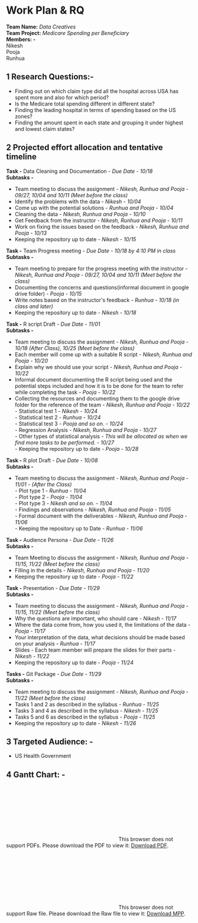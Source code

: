 # Work Plan & RQ

**Team Name:** _Data Creatives_  
**Team Project:** _Medicare Spending per Beneficiary_  
**Members: -**  
Nikesh  
Pooja  
Runhua  


## 1 Research Questions:-  
* Finding out on which claim type did all the hospital across USA has spent more and also for which period?  
* Is the Medicare total spending different in different state?  
* Finding the leading hospital in terms of spending based on the US zones?  
* Finding the amount spent in each state and grouping it under highest and lowest claim states?  

## 2 Projected effort allocation and tentative timeline  

**Task -**     Data Cleaning and Documentation - _Due Date - 10/18_  
**Subtasks -**  
* Team meeting to discuss the assignment - _Nikesh, Runhua and Pooja - 09/27, 10/04 and 10/11 (Meet before the class)_  
* Identify the problems with the data - _Nikesh - 10/04_  
* Come up with the potential solutions - _Runhua and Pooja - 10/04_  
* Cleaning the data - _Nikesh, Runhua and Pooja - 10/10_  
* Get Feedback from the instructor - _Nikesh, Runhua and Pooja - 10/11_  
* Work on fixing the issues based on the feedback - _Nikesh, Runhua and Pooja - 10/13_  
* Keeping the repository up to date - _Nikesh - 10/15_  


**Task -**     Team Progress meeting - _Due Date - 10/18 by 4:10 PM in class_  
**Subtasks -**  
* Team meeting to prepare for the progress meeting with the instructor - _Nikesh, Runhua and Pooja - 09/27, 10/04 and 10/11 (Meet before the class)_  
* Documenting the concerns and questions(informal document in google drive folder) - _Pooja - 10/15_  
* Write notes based on the instructor's feedback - _Runhua - 10/18 (in class and later)_  
* Keeping the repository up to date - _Nikesh - 10/18_  


**Task -** R script Draft - _Due Date - 11/01_  
**Subtasks -** 
* Team meeting to discuss the assignment - _Nikesh, Runhua and Pooja - 10/18 (After Class), 10/25 (Meet before the class)_  
* Each member will come up with a suitable R script - _Nikesh, Runhua and Pooja - 10/20_  
* Explain why we should use your script - _Nikesh, Runhua and Pooja - 10/22_  
* Informal document documenting the R script being used and the potential steps included and how it is to be done for the team to refer while completing the task - _Pooja - 10/22_  
* Collecting the resources and documenting them to the google drive folder for the reference of the team - _Nikesh, Runhua and Pooja - 10/22_  
         - Statistical test 1 - _Nikesh - 10/24_  
         - Statistical test 2 - _Runhua - 10/24_  
         - Statistical  test 3 - _Pooja and so on. - 10/24_  
         - Regression Analysis - _Nikesh, Runhua and Pooja - 10/27_  
         - Other types of statistical analysis - _This will be allocated as when we find more tasks to be performed. - 10/27_  
         - Keeping the repository up to date - _Pooja - 10/28_  


**Task -** R plot Draft - _Due Date - 10/08_     
**Subtasks -**  
* Team meeting to discuss the assignment - _Nikesh, Runhua and Pooja - 11/01 - (After the Class)_  
         - Plot type 1 - _Runhua - 11/04_  
         - Plot type 2 - _Pooja  - 11/04_  
         - Plot type 3 - _Nikesh and so on. - 11/04_  
         - Findings and observations - _Nikesh, Runhua and Pooja - 11/05_  
         - Formal document with the deliverables - _Nikesh, Runhua and Pooja - 11/06_  
         - Keeping the repository up to Date - _Runhua - 11/06_  


**Task -** Audience Persona - _Due Date - 11/26_  
**Subtasks -** 
* Team Meeting to discuss the assignment - _Nikesh, Runhua and Pooja - 11/15, 11/22 (Meet before the class)_  
* Filling in the details - _Nikesh, Runhua and Pooja - 11/20_  
* Keeping the repository up to date - _Pooja - 11/22_  


**Task -** Presentation - _Due Date - 11/29_  
**Subtasks -** 
* Team meeting to discuss the assignment - _Nikesh, Runhua and Pooja - 11/15, 11/22 (Meet before the class)_  
* Why the questions are important, who should care - _Nikesh - 11/17_  
* Where the data come from, how you used it, the limitations of the data - _Pooja - 11/17_  
* Your interpretation of the data, what decisions should be made based on your analysis - _Runhua - 11/17_  
* Slides - Each team member will prepare the slides for their parts - _Nikesh - 11/22_  
* Keeping the repository up to date - _Pooja - 11/24_  


**Tasks -** Git Package - _Due Date - 11/29_  
**Subtasks -**  
* Team meeting to discuss the assignment - _Nikesh, Runhua and Pooja - 11/22 (Meet before the class)_  
* Tasks 1 and 2 as described in the syllabus - _Runhua - 11/25_  
* Tasks 3 and 4 as described in the syllabus - _Nikesh - 11/25_  
* Tasks 5 and 6 as described in the syllabus - _Pooja  - 11/25_  
* Keeping the repository up to date - _Nikesh - 11/26_  
         


## 3 Targeted Audience: -  
* US Health Government 

## 4 Gantt Chart: -  

<object data="https://github.com/vnikesh/8086-002---Project/blob/master/Support%20files/DataCreative_WorkPlan%26RQ_ProjectPlan_Gant_Chart.pdf" type="application/pdf" width="700px" height="700px">
    <embed src="https://github.com/vnikesh/8086-002---Project/blob/master/Support%20files/DataCreative_WorkPlan%26RQ_ProjectPlan_Gant_Chart.pdf">
        This browser does not support PDFs. Please download the PDF to view it:  <a href="https://github.com/vnikesh/8086-002---Project/blob/master/Support%20files/DataCreative_WorkPlan%26RQ_ProjectPlan_Gant_Chart.pdf">Download PDF</a>.</p>
    </embed>
</object>

<object data="https://github.com/vnikesh/8086-002---Project/blob/master/Support%20files/DataCreative_WorkPlan%26RQ_ProjectPlan_Gant_Chart.mpp" type="application/pdf" width="700px" height="700px">
    <embed src="https://github.com/vnikesh/8086-002---Project/blob/master/Support%20files/DataCreative_WorkPlan%26RQ_ProjectPlan_Gant_Chart.mpp">
        This browser does not support Raw file. Please download the Raw file to view it: <a href="https://github.com/vnikesh/8086-002---Project/blob/master/Support%20files/DataCreative_WorkPlan%26RQ_ProjectPlan_Gant_Chart.mpp">Download MPP</a>.</p>
    </embed>
</object>
